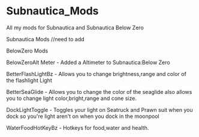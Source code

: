 # Subnautica_Mods
All my mods for Subnautica and Subnautica Below Zero

Subnautica Mods
//need to add

BelowZero Mods

BelowZeroAlt Meter - Added a Altimeter to Subnautica:Below Zero

BetterFlashLightBz - Allows you to change brightness,range and color of the flashlight Light

BetterSeaGlide - Allows you to change the color of the seaglide also allows you to change light color,bright,range and cone size.

DockLightToggle - Toggles your light on Seatruck and Prawn suit when you dock so you're light aren't on when you dock in the moonpool

WaterFoodHotKeyBz - Hotkeys for food,water and health.
